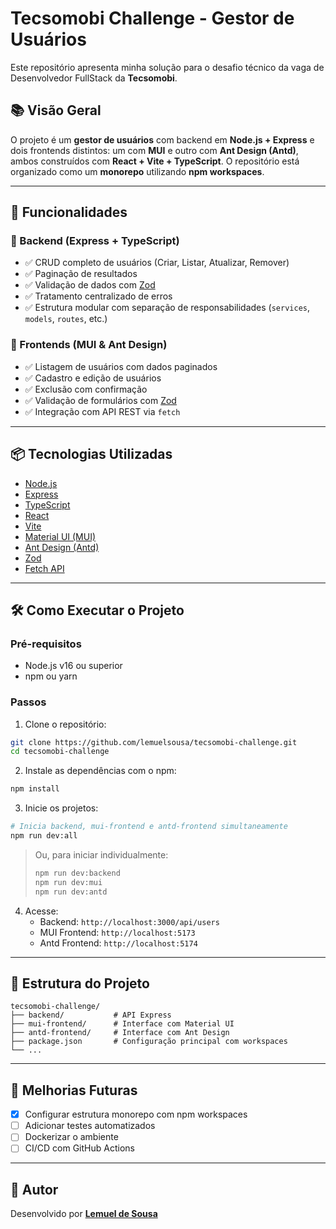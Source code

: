 # Tecsomobi Challenge - Gestor de Usuários

Este repositório apresenta minha solução para o desafio técnico da vaga de Desenvolvedor FullStack da **Tecsomobi**.

## 📚 Visão Geral

O projeto é um **gestor de usuários** com backend em **Node.js + Express** e dois frontends distintos: um com **MUI** e outro com **Ant Design (Antd)**, ambos construídos com **React + Vite + TypeScript**. O repositório está organizado como um **monorepo** utilizando **npm workspaces**.

---

## 🧠 Funcionalidades

### 🚀 Backend (Express + TypeScript)

- ✅ CRUD completo de usuários (Criar, Listar, Atualizar, Remover)
- ✅ Paginação de resultados
- ✅ Validação de dados com [Zod](https://zod.dev/)
- ✅ Tratamento centralizado de erros
- ✅ Estrutura modular com separação de responsabilidades (`services`, `models`, `routes`, etc.)

### 🎨 Frontends (MUI & Ant Design)

- ✅ Listagem de usuários com dados paginados
- ✅ Cadastro e edição de usuários
- ✅ Exclusão com confirmação
- ✅ Validação de formulários com [Zod](https://zod.dev/)
- ✅ Integração com API REST via `fetch`

---

## 📦 Tecnologias Utilizadas

- [Node.js](https://nodejs.org/)
- [Express](https://expressjs.com/)
- [TypeScript](https://www.typescriptlang.org/)
- [React](https://reactjs.org/)
- [Vite](https://vitejs.dev/)
- [Material UI (MUI)](https://mui.com/)
- [Ant Design (Antd)](https://ant.design/)
- [Zod](https://zod.dev/)
- [Fetch API](https://developer.mozilla.org/en-US/docs/Web/API/Fetch_API)

---

## 🛠️ Como Executar o Projeto

### Pré-requisitos

- Node.js v16 ou superior
- npm ou yarn

### Passos

1. Clone o repositório:

```bash
git clone https://github.com/lemuelsousa/tecsomobi-challenge.git
cd tecsomobi-challenge
```

2. Instale as dependências com o npm:

```bash
npm install
```

3. Inicie os projetos:

```bash
# Inicia backend, mui-frontend e antd-frontend simultaneamente
npm run dev:all
```

> Ou, para iniciar individualmente:
>
> ```bash
> npm run dev:backend
> npm run dev:mui
> npm run dev:antd
> ```

4. Acesse:
   - Backend: `http://localhost:3000/api/users`
   - MUI Frontend: `http://localhost:5173`
   - Antd Frontend: `http://localhost:5174`

---

## 📁 Estrutura do Projeto

```
tecsomobi-challenge/
├── backend/           # API Express
├── mui-frontend/      # Interface com Material UI
├── antd-frontend/     # Interface com Ant Design
├── package.json       # Configuração principal com workspaces
└── ...
```

---

## 🔧 Melhorias Futuras

- [x] Configurar estrutura monorepo com npm workspaces
- [ ] Adicionar testes automatizados
- [ ] Dockerizar o ambiente
- [ ] CI/CD com GitHub Actions

---

## 👤 Autor

Desenvolvido por [**Lemuel de Sousa**](https://github.com/lemuelsousa)
